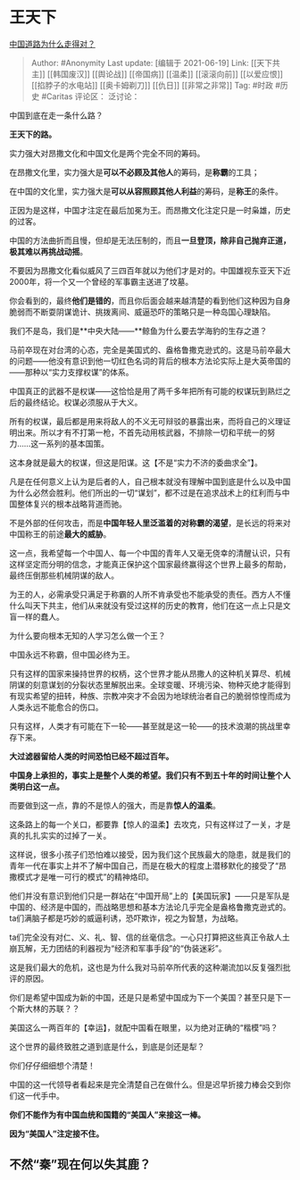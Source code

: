 # 王天下
[中国道路为什么走得对？](https://www.zhihu.com/question/351381447/answer/1542235785)

> Author: #Anonymity
> Last update: [编辑于 2021-06-19]
> Link: [[天下共主]] [[韩国废汉]] [[舆论战]] [[帝国病]] [[温柔]] [[滚滚向前]] [[以爱应恨]] [[掐脖子的水电站]] [[奥卡姆剃刀]] [[仇日]] [[非常之非常]]
> Tag: #时政 #历史 #Caritas
> 评论区：
> 泛讨论：

中国到底在走一条什么路？

**王天下的路。**

实力强大对昂撒文化和中国文化是两个完全不同的筹码。

在昂撒文化里，实力强大是**可以不必顾及其他人**的筹码，是**称霸**的工具；

在中国的文化里，实力强大是**可以从容照顾其他人利益**的筹码，是**称王**的条件。

正因为是这样，中国才注定在最后加冕为王。而昂撒文化注定只是一时枭雄，历史的过客。

中国的方法曲折而且慢，但却是无法压制的，而且**一旦登顶，除非自己抛弃正道，极其难以再挑战动摇**。

不要因为昂撒文化看似威风了三四百年就以为他们才是对的。中国雄视东亚天下近2000年，将一个又一个曾经的军事霸主送进了坟墓。

你会看到的，最终**他们是错的**，而且你后面会越来越清楚的看到他们这种因为自身脆弱而不断耍阴谋诡计、挑拨离间、威逼恐吓的策略只是一种岛国心理缺陷。

我们不是岛，我们是**中央大陆——**鲸鱼为什么要去学海豹的生存之道？

马前卒现在对台湾的心态，完全是美国式的、盎格鲁撒克逊式的。这是马前卒最大的问题——他没有意识到他一切红色名词的背后的根本方法论实际上是大英帝国的——那种以“实力支撑权谋”的体系。

中国真正的武器不是权谋——这恰恰是用了两千多年把所有可能的权谋玩到熟烂之后的最终结论。权谋必须服从于大义。

所有的权谋，最后都是用来将敌人的不义无可辩驳的暴露出来，而将自己的义理证明出来。所以才有不打第一枪，不首先动用核武器，不排除一切和平统一的努力……这一系列的基本国策。

这本身就是最大的权谋，但这是阳谋。这【不是“实力不济的委曲求全”】。

凡是在任何意义上认为是后者的人，自己根本就没有理解中国到底是什么以及中国为什么必然会胜利。他们所出的一切“谋划”，都不过是在追求战术上的红利而与中国整体复兴的根本战略背道而驰。

不是外部的任何攻击，而是**中国年轻人里泛滥着的对称霸的渴望**，是长远的将来对中国称王的前途**最大的威胁**。

这一点，我希望每一个中国人、每一个中国的青年人又毫无侥幸的清醒认识，只有这样坚定而分明的信念，才能真正保护这个国家最终赢得这个世界上最多的帮助，最终压倒那些机械阴谋的敌人。

为王的人，必需承受只满足于称霸的人所不肯承受也不能承受的责任。西方人不懂什么叫天下共主，他们从来就没有受过这样的历史的教育，他们在这一点上只是文盲一样的蠢人。

为什么要向根本无知的人学习怎么做一个王？

中国永远不称霸，但中国必终为王。

只有这样的国家来操持世界的权柄，这个世界才能从昂撒人的这种机关算尽、机械阴谋的刻意谋划的分裂状态里解脱出来。全球变暖、环境污染、物种灭绝才能得到有现实希望的扭转，种族、宗教冲突才不会因为地球统治者自己的脆弱惊惶而成为人类永远不能愈合的伤口。

只有这样，人类才有可能在下一轮——甚至就是这一轮——的技术浪潮的挑战里幸存下来。

**大过滤器留给人类的时间恐怕已经不超过百年。**

**中国身上承担的，事实上是整个人类的希望。我们只有不到五十年的时间让整个人类明白这一点。**

而要做到这一点，靠的不是惊人的强大，而是靠**惊人的温柔**。

这条路上的每一个关口，都要靠【惊人的温柔】去攻克，只有这样过了一关，才是真的扎扎实实的过掉了一关。

这样说，很多小孩子们恐怕难以接受，因为我们这个民族最大的隐患，就是我们的青年一代在事实上并不了解中国自己，而是在极大的程度上潜移默化的接受了“昂撒模式才是唯一可行的模式”的精神烙印。

他们并没有意识到他们只是一群站在“中国开局”上的【美国玩家】——只是军队是中国的、经济是中国的，而战略思想和基本方法论几乎完全是盎格鲁撒克逊式的。ta们满脑子都是巧妙的威逼利诱，恐吓欺诈，视之为智慧，为战略。

ta们完全没有对仁、义、礼、智、信的丝毫信念。一心只打算把这些真正令敌人土崩瓦解，无力团结的利器视为“经济和军事手段”的“伪装迷彩”。

这是我们最大的危机，这也是为什么我对马前卒所代表的这种潮流加以反复强烈批评的原因。

你们是希望中国成为新的中国，还是只是希望中国成为下一个美国？甚至只是下一个斯大林的苏联？？

美国这么一两百年的【幸运】，就配中国看在眼里，以为绝对正确的“楷模”吗？

这个世界的最终致胜之道到底是什么，到底是剑还是犁？

你们仔仔细细想个清楚！

中国的这一代领导者看起来是完全清楚自己在做什么。但是迟早折接力棒会交到你们这一代手中。

**你们不能作为有中国血统和国籍的“美国人”来接这一棒。**

**因为“美国人”注定接不住。**

不然“秦”现在何以失其鹿？
-----------------
